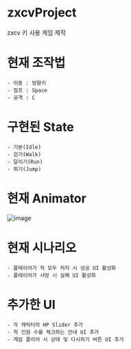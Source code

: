 # zxcvProject
zxcv 키 사용 게임 제작

# 현재 조작법
    - 이동 : 방향키
    - 점프 : Space
    - 공격 : C

# 구현된 State
    - 기본(Idle)
    - 걷기(Walk)
    - 달리기(Run)
    - 뛰기(Jump)

# 현재 Animator
![image](https://user-images.githubusercontent.com/22016754/148173679-bcb94876-6aaa-4cf1-a87d-41dc2872529c.png)

# 현재 시나리오
    - 플레이어가 적 모두 처지 시 성공 UI 활성화
    - 플레이어가 사망 시 실패 UI 활성화

# 추가한 UI
    - 각 캐릭터의 HP Slider 추가
    - 적 인원 수를 체크하는 안내 UI 추가
    - 게임 클리어 시 상태 및 다시하기 버튼 UI 추가
